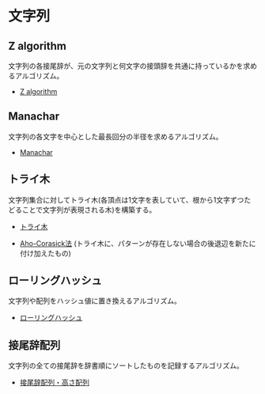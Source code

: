 # 文字列

## Z algorithm
文字列の各接尾辞が、元の文字列と何文字の接頭辞を共通に持っているかを求めるアルゴリズム。

- [Z algorithm](https://github.com/tokusakurai/Library/blob/main/String/Z_Algorithm.hpp)

## Manachar
文字列の各文字を中心とした最長回分の半径を求めるアルゴリズム。

- [Manachar](https://github.com/tokusakurai/Library/blob/main/String/Manachar.hpp)

## トライ木
文字列集合に対してトライ木(各頂点は1文字を表していて、根から1文字ずつたどることで文字列が表現される木)を構築する。

- [トライ木](https://github.com/tokusakurai/Library/blob/main/String/Trie.hpp)

- [Aho-Corasick法](https://github.com/tokusakurai/Library/blob/main/String/Aho_Corasick.hpp) (トライ木に、パターンが存在しない場合の後退辺を新たに付け加えたもの)

## ローリングハッシュ
文字列や配列をハッシュ値に置き換えるアルゴリズム。

- [ローリングハッシュ](https://github.com/tokusakurai/Library/blob/main/String/Rolling_Hash.hpp)

## 接尾辞配列
文字列の全ての接尾辞を辞書順にソートしたものを記録するアルゴリズム。

- [接尾辞配列・高さ配列](https://github.com/tokusakurai/Library/blob/main/String/Suffix_Array.hpp)
